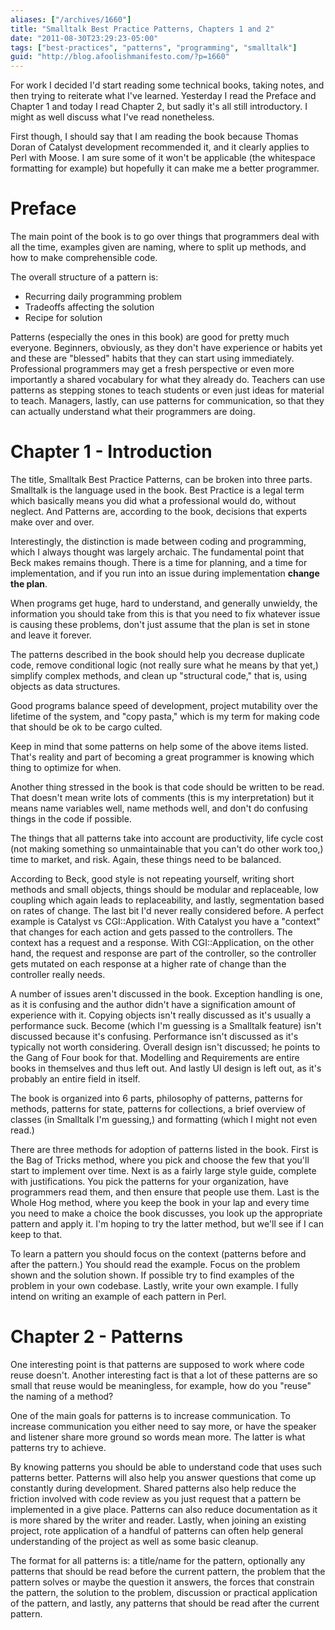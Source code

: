 ```yaml
---
aliases: ["/archives/1660"]
title: "Smalltalk Best Practice Patterns, Chapters 1 and 2"
date: "2011-08-30T23:29:23-05:00"
tags: ["best-practices", "patterns", "programming", "smalltalk"]
guid: "http://blog.afoolishmanifesto.com/?p=1660"
---
```

For work I decided I'd start reading some technical books, taking notes, and then trying to reiterate what I've learned. Yesterday I read the Preface and Chapter 1 and today I read Chapter 2, but sadly it's all still introductory. I might as well discuss what I've read nonetheless.

First though, I should say that I am reading the book because Thomas Doran of Catalyst development recommended it, and it clearly applies to Perl with Moose. I am sure some of it won't be applicable (the whitespace formatting for example) but hopefully it can make me a better programmer.

# Preface

The main point of the book is to go over things that programmers deal with all the time, examples given are naming, where to split up methods, and how to make comprehensible code.

The overall structure of a pattern is:

- Recurring daily programming problem
- Tradeoffs affecting the solution
- Recipe for solution

Patterns (especially the ones in this book) are good for pretty much everyone. Beginners, obviously, as they don't have experience or habits yet and these are "blessed" habits that they can start using immediately. Professional programmers may get a fresh perspective or even more importantly a shared vocabulary for what they already do. Teachers can use patterns as stepping stones to teach students or even just ideas for material to teach. Managers, lastly, can use patterns for communication, so that they can actually understand what their programmers are doing.

# Chapter 1 - Introduction

The title, Smalltalk Best Practice Patterns, can be broken into three parts. Smalltalk is the language used in the book. Best Practice is a legal term which basically means you did what a professional would do, without neglect. And Patterns are, according to the book, decisions that experts make over and over.

Interestingly, the distinction is made between coding and programming, which I always thought was largely archaic. The fundamental point that Beck makes remains though. There is a time for planning, and a time for implementation, and if you run into an issue during implementation **change the plan**.

When programs get huge, hard to understand, and generally unwieldy, the information you should take from this is that you need to fix whatever issue is causing these problems, don't just assume that the plan is set in stone and leave it forever.

The patterns described in the book should help you decrease duplicate code, remove conditional logic (not really sure what he means by that yet,) simplify complex methods, and clean up "structural code," that is, using objects as data structures.

Good programs balance speed of development, project mutability over the lifetime of the system, and "copy pasta," which is my term for making code that should be ok to be cargo culted.

Keep in mind that some patterns on help some of the above items listed. That's reality and part of becoming a great programmer is knowing which thing to optimize for when.

Another thing stressed in the book is that code should be written to be read. That doesn't mean write lots of comments (this is my interpretation) but it means name variables well, name methods well, and don't do confusing things in the code if possible.

The things that all patterns take into account are productivity, life cycle cost (not making something so unmaintainable that you can't do other work too,) time to market, and risk. Again, these things need to be balanced.

According to Beck, good style is not repeating yourself, writing short methods and small objects, things should be modular and replaceable, low coupling which again leads to replaceability, and lastly, segmentation based on rates of change. The last bit I'd never really considered before. A perfect example is Catalyst vs CGI::Application. With Catalyst you have a "context" that changes for each action and gets passed to the controllers. The context has a request and a response. With CGI::Application, on the other hand, the request and response are part of the controller, so the controller gets mutated on each response at a higher rate of change than the controller really needs.

A number of issues aren't discussed in the book. Exception handling is one, as it is confusing and the author didn't have a signification amount of experience with it. Copying objects isn't really discussed as it's usually a performance suck. Become (which I'm guessing is a Smalltalk feature) isn't discussed because it's confusing. Performance isn't discussed as it's typically not worth considering. Overall design isn't discussed; he points to the Gang of Four book for that. Modelling and Requirements are entire books in themselves and thus left out. And lastly UI design is left out, as it's probably an entire field in itself.

The book is organized into 6 parts, philosophy of patterns, patterns for methods, patterns for state, patterns for collections, a brief overview of classes (in Smalltalk I'm guessing,) and formatting (which I might not even read.)

There are three methods for adoption of patterns listed in the book. First is the Bag of Tricks method, where you pick and choose the few that you'll start to implement over time. Next is as a fairly large style guide, complete with justifications. You pick the patterns for your organization, have programmers read them, and then ensure that people use them. Last is the Whole Hog method, where you keep the book in your lap and every time you need to make a choice the book discusses, you look up the appropriate pattern and apply it. I'm hoping to try the latter method, but we'll see if I can keep to that.

To learn a pattern you should focus on the context (patterns before and after the pattern.) You should read the example. Focus on the problem shown and the solution shown. If possible try to find examples of the problem in your own codebase. Lastly, write your own example. I fully intend on writing an example of each pattern in Perl.

# Chapter 2 - Patterns

One interesting point is that patterns are supposed to work where code reuse doesn't. Another interesting fact is that a lot of these patterns are so small that reuse would be meaningless, for example, how do you "reuse" the naming of a method?

One of the main goals for patterns is to increase communication. To increase communication you either need to say more, or have the speaker and listener share more ground so words mean more. The latter is what patterns try to achieve.

By knowing patterns you should be able to understand code that uses such patterns better. Patterns will also help you answer questions that come up constantly during development. Shared patterns also help reduce the friction involved with code review as you just request that a pattern be implemented in a give place. Patterns can also reduce documentation as it is more shared by the writer and reader. Lastly, when joining an existing project, rote application of a handful of patterns can often help general understanding of the project as well as some basic cleanup.

The format for all patterns is: a title/name for the pattern, optionally any patterns that should be read before the current pattern, the problem that the pattern solves or maybe the question it answers, the forces that constrain the pattern, the solution to the problem, discussion or practical application of the pattern, and lastly, any patterns that should be read after the current pattern.
